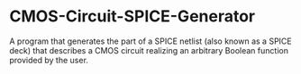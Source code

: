 # CMOS-Circuit-SPICE-Generator
A program that generates the part of a SPICE netlist (also known as a SPICE deck) that describes a CMOS circuit realizing an arbitrary Boolean function provided by the user.
